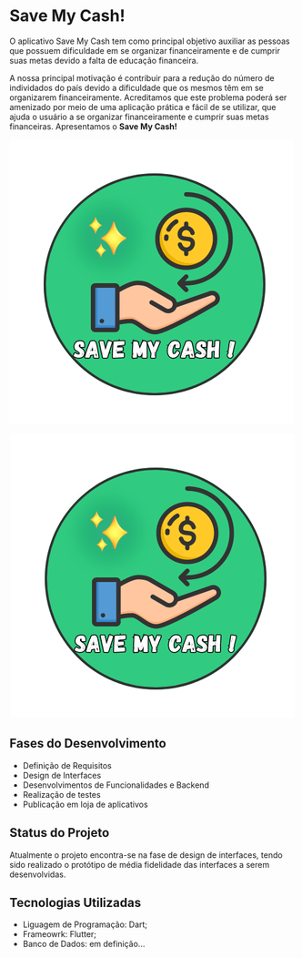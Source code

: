 
# Save My Cash!


O aplicativo Save My Cash tem como principal objetivo auxiliar as pessoas que possuem dificuldade em se organizar financeiramente e de cumprir suas metas devido a falta de educação financeira.

A nossa principal motivação é contribuir para a redução do número de individados do país devido a dificuldade que os mesmos têm em se organizarem financeiramente. Acreditamos que este problema poderá ser amenizado por meio de uma aplicação prática e fácil de se utilizar, que ajuda o usuário a se organizar financeiramente e cumprir suas metas financeiras. Apresentamos o __Save My Cash!__


![Logo](https://raw.githubusercontent.com/GizeleAlves/App-Save-My-Cash/main/logo.png)

<p align="center">
  <img src="https://raw.githubusercontent.com/GizeleAlves/App-Save-My-Cash/main/logo.png" alt="Logo">
</p>

## Fases do Desenvolvimento

- Definição de Requisitos
- Design de Interfaces
- Desenvolvimentos de Funcionalidades e Backend
- Realização de testes
- Publicação em loja de aplicativos
## Status do Projeto

Atualmente o projeto encontra-se na fase de design de interfaces, tendo sido realizado o protótipo de média fidelidade das interfaces a serem desenvolvidas.
## Tecnologias Utilizadas

- Liguagem de Programação: Dart;
- Frameowrk: Flutter;
- Banco de Dados: em definição...
 
